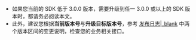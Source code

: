 <div class="mk-warning">

- 如果您当前的 SDK 低于 3.0.0 版本，需要升级到任一 3.0.0 或以上的 SDK 版本时，都请务必阅读本文。
- 此外，建议您根据**当前版本号**与**升级目标版本号**，参考 [发布日志\|_blank](!DownloadSDK/Release_Notes) 中两个版本区间的变更说明，检查您的业务相关接口。
</div>
